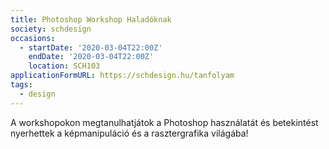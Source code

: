 ```yaml
---
title: Photoshop Workshop Haladóknak
society: schdesign
occasions:
  - startDate: '2020-03-04T22:00Z'
    endDate: '2020-03-04T22:00Z'
    location: SCH103
applicationFormURL: https://schdesign.hu/tanfolyam
tags:
  - design
---
```


A workshopokon megtanulhatjátok a Photoshop használatát és betekintést nyerhettek a képmanipuláció és a rasztergrafika világába!
